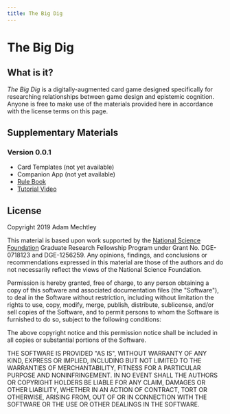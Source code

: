 ```yaml
---
title: The Big Dig
---
```


# The Big Dig

## What is it?

_The Big Dig_ is a digitally-augmented card game designed specifically for researching relationships between game design and epistemic cognition.
Anyone is free to make use of the materials provided here in accordance with the license terms on this page.

## Supplementary Materials

### Version 0.0.1

- Card Templates (not yet available)
- Companion App (not yet available)
- [Rule Book](media/big-dig-rules-0.0.1.pdf)
- [Tutorial Video](https://youtu.be/6DR7aCYKMJ0)

## License

Copyright 2019 Adam Mechtley

This material is based upon work supported by the [National Science Foundation](https://nsf.gov/) Graduate Research Fellowship Program under Grant No. DGE-0718123 and DGE-1256259.
Any opinions, findings, and conclusions or recommendations expressed in this material are those of the authors and do not necessarily reflect the views of the National Science Foundation.

Permission is hereby granted, free of charge, to any person obtaining a copy of this software and associated documentation files (the "Software"), to deal in the Software without restriction, including without limitation the rights to use, copy, modify, merge, publish, distribute, sublicense, and/or sell copies of the Software, and to permit persons to whom the Software is furnished to do so, subject to the following conditions:

The above copyright notice and this permission notice shall be included in all copies or substantial portions of the Software.

THE SOFTWARE IS PROVIDED "AS IS", WITHOUT WARRANTY OF ANY KIND, EXPRESS OR IMPLIED, INCLUDING BUT NOT LIMITED TO THE WARRANTIES OF MERCHANTABILITY, FITNESS FOR A PARTICULAR PURPOSE AND NONINFRINGEMENT. IN NO EVENT SHALL THE AUTHORS OR COPYRIGHT HOLDERS BE LIABLE FOR ANY CLAIM, DAMAGES OR OTHER LIABILITY, WHETHER IN AN ACTION OF CONTRACT, TORT OR OTHERWISE, ARISING FROM, OUT OF OR IN CONNECTION WITH THE SOFTWARE OR THE USE OR OTHER DEALINGS IN THE SOFTWARE.
